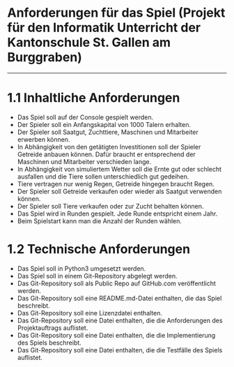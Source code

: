 # Anforderungen für das Spiel (Projekt für den Informatik Unterricht der Kantonschule St. Gallen am Burggraben)
_____________________________________________________________________________________________________________________

# 1.1   Inhaltliche Anforderungen
- Das Spiel soll auf der Console gespielt werden.
- Der Spieler soll ein Anfangskapital von 1000 Talern erhalten.
- Der Spieler soll Saatgut, Zuchttiere, Maschinen und Mitarbeiter erwerben können.
- In Abhängigkeit von den getätigten Investitionen soll der Spieler Getreide anbauen können. Dafür braucht er entsprechend der Maschinen und Mitarbeiter verschieden lange.
- In Abhängigkeit von simuliertem Wetter soll die Ernte gut oder schlecht ausfallen und die Tiere sollen unterschiedlich gut gedeihen.
- Tiere vertragen nur wenig Regen, Getreide hingegen braucht Regen.
- Der Spieler soll Getreide verkaufen oder wieder als Saatgut verwenden können.
- Der Spieler soll Tiere verkaufen oder zur Zucht behalten können.
- Das Spiel wird in Runden gespielt. Jede Runde entspricht einem Jahr.
- Beim Spielstart kann man die Anzahl der Runden wählen.


# 1.2   Technische Anforderungen
- Das Spiel soll in Python3 umgesetzt werden.
- Das Spiel soll in einem Git-Repository abgelegt werden.
- Das Git-Repository soll als Public Repo auf GitHub.com veröffentlicht werden.
- Das Git-Repository soll eine README.md-Datei enthalten, die das Spiel beschreibt.
- Das Git-Repository soll eine Lizenzdatei enthalten.
- Das Git-Repository soll eine Datei enthalten, die die Anforderungen des Projektauftrags auflistet.
- Das Git-Repository soll eine Datei enthalten, die die Implementierung des Spiels beschreibt.
- Das Git-Repository soll eine Datei enthalten, die die Testfälle des Spiels auflistet.
